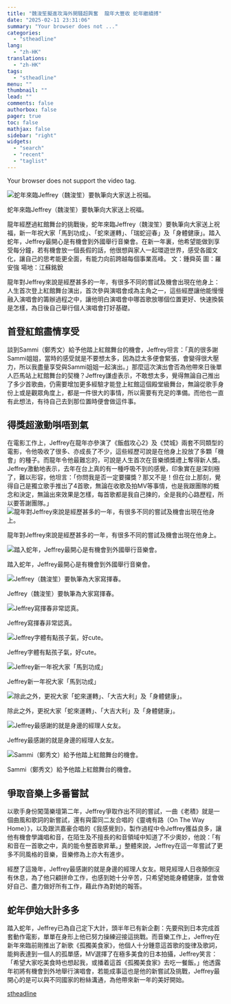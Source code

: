 ```yaml
---
title: "魏浚笙擬進攻海外開騷超興奮  龍年大豐收 蛇年繼續搏"
date: "2025-02-11 23:31:06"
summary: "Your browser does not ..."
categories:
  - "stheadline"
lang:
  - "zh-HK"
translations:
  - "zh-HK"
tags:
  - "stheadline"
menu: ""
thumbnail: ""
lead: ""
comments: false
authorbox: false
pager: true
toc: false
mathjax: false
sidebar: "right"
widgets:
  - "search"
  - "recent"
  - "taglist"
---
```


Your browser does not support the video tag.



![蛇年來臨Jeffrey（魏浚笙）要執筆向大家送上祝福。](https://image.stheadline.com/f/680p0/0x0/100/none/05c0026da37f13d1c0111710595d1be8/stheadline/inewsmedia/20250211/_2025021123113871257.jpg)

蛇年來臨Jeffrey（魏浚笙）要執筆向大家送上祝福。




龍年經歷過紅館舞台的挑戰後，蛇年來臨Jeffrey（魏浚笙）要執筆向大家送上祝福，新一年祝大家「馬到功成」、「蛇來運轉」、「瑞蛇迎春」及「身體健康」。踏入蛇年，Jeffrey最開心是有機會到外國舉行音樂會。在新一年裏，他希望能做到享受每分鐘，若有機會放一個長假的話，他很想與家人一起環遊世界，感受各國文化，讓自己的思考能更全面，有能力向前跨越每個事業高峰。 文：鍾舜英 圖：羅安強 場地：江蘇銘銳

龍年對Jeffrey來說是經歷甚多的一年，有很多不同的嘗試及機會出現在他身上：人生首次登上紅館舞台演出，首次參與演唱會成為主角之一，這些經歷讓他能慢慢融入演唱會的籌辦過程之中，讓他明白演唱會中哪首歌放哪個位置更好、快速換裝是怎樣，為日後自己舉行個人演唱會打好基礎。

首登紅館盡情享受
--------

  

談到Sammi（鄭秀文）給予他踏上紅館舞台的機會，Jeffrey坦言：「真的很多謝Sammi姐姐，當時的感受就是不要想太多，因為諗太多便會緊張，會變得很大壓力，所以我盡量享受與Sammi姐姐一起演出。」那麼這次演出會否為他帶來日後單人匹馬站上紅館舞台的契機？Jeffrey謙虛表示，不敢想太多，覺得無論自己推出了多少首歌曲，仍需要增加更多經驗才能登上紅館這個殿堂級舞台，無論從歌手身份上或是觀眾角度上，都是一件很大的事情，所以需要有充足的準備。而他也一直有此想法，有待自己去到那位置時便會做這件事。

得獎超激動唞唔到氣
---------

  

在電影工作上，Jeffrey在龍年亦參演了《飯戲攻心2》及《焚城》兩套不同類型的電影，令他吸收了很多、亦成長了不少，這些經歷可說是在他身上投放了多顆「機會」的種子。而龍年令他最難忘的，可說是人生首次在音樂頒獎禮上奪得新人獎。Jeffrey激動地表示，去年在台上真的有一種呼吸不到的感覺，印象實在是深刻極了，難以形容，他坦言：「你問我是否一定要攞獎？那又不是！但在台上那刻，覺得自己是獨立歌手推出了4首歌，無論在收歌及拍MV等事情，也是我跟團隊的概念和決定，無論出來效果是怎樣，每首歌都是我自己揀的，全是我的心路歷程，所以要答謝團隊。」
 ![ 龍年對Jeffrey來說是經歷甚多的一年，有很多不同的嘗試及機會出現在他身上。](https://image.hkhl.hk/f/1024p0/0x0/100/none/5c41004b7c500aa38792ac95432bb39a/2025-02/_DSC9651.JPG)


龍年對Jeffrey來說是經歷甚多的一年，有很多不同的嘗試及機會出現在他身上。



 ![踏入蛇年，Jeffrey最開心是有機會到外國舉行音樂會。](https://image.hkhl.hk/f/1024p0/0x0/100/none/2ae11e4d6ae958d6af7ea43eba935f18/2025-02/_DSC9673.JPG)


踏入蛇年，Jeffrey最開心是有機會到外國舉行音樂會。



 ![Jeffrey（魏浚笙）要執筆為大家寫揮春。](https://image.hkhl.hk/f/1024p0/0x0/100/none/85658168192dcd20506b151f624f88c3/2025-02/_DSC9684.JPG)


Jeffrey（魏浚笙）要執筆為大家寫揮春。



 ![Jeffrey寫揮春非常認真。](https://image.hkhl.hk/f/1024p0/0x0/100/none/74b273808dad8f18fd9342dcd027f0be/2025-02/_DSC9691.JPG)


Jeffrey寫揮春非常認真。



 ![Jeffrey字體有點孩子氣，好cute。](https://image.hkhl.hk/f/1024p0/0x0/100/none/06751e3a69ce4043da05e0bffc2061e8/2025-02/_DSC9711.JPG)


Jeffrey字體有點孩子氣，好cute。



 ![Jeffrey新一年祝大家「馬到功成」](https://image.hkhl.hk/f/1024p0/0x0/100/none/0dd69f3ac7567cc63b75065981e78de8/2025-02/_DSC9737.JPG)


Jeffrey新一年祝大家「馬到功成」



 ![除此之外，更祝大家「蛇來運轉」、「大吉大利」及「身體健康」。](https://image.hkhl.hk/f/1024p0/0x0/100/none/4e3ddb7fe114ef3438155c8d867a1f62/2025-02/_DSC9779.JPG)


除此之外，更祝大家「蛇來運轉」、「大吉大利」及「身體健康」。



 ![Jeffrey最感謝的就是身邊的經理人女友。](https://image.hkhl.hk/f/1024p0/0x0/100/none/8790ef35e0436a155e39ee1deb200304/2025-02/129484930_2780117975568869_2674037130624477171_o.jpg)


Jeffrey最感謝的就是身邊的經理人女友。



 ![Sammi（鄭秀文）給予他踏上紅館舞台的機會。](https://image.hkhl.hk/f/1024p0/0x0/100/none/1098b10b9264731e8583ec9fd8246e0a/2025-02/t01.JPG)


Sammi（鄭秀文）給予他踏上紅館舞台的機會。




爭取音樂上多番嘗試
---------

  

以歌手身份闖蕩樂壇第二年，Jeffrey爭取作出不同的嘗試，一曲《老積》就是一個曲風和歌詞的新嘗試，還有與雷同二友合唱的《靈魂有路（On The Way Home）》，以及跟洪嘉豪合唱的《我感覺到》，製作過程中令Jeffrey獲益良多，讓他有機會學識唱和音，在陌生及不擅長的和音領域中知道了不少奧妙，他說：「有和音在一首歌之中，真的能令整首歌昇華。」整體來說，Jeffrey在這一年嘗試了更多不同風格的音樂，音樂修為上亦大有進步。  

經歷了這幾年，Jeffrey最感謝的就是身邊的經理人女友。眼見經理人日夜顛倒沒有休息，為了他只顧拼命工作，也感到她十分辛苦，只希望她能身體健康，並會做好自己、盡力做好所有工作，藉此作為對她的報答。

蛇年伊始大計多多
--------

  

踏入蛇年，Jeffrey已為自己定下大計，頭半年已有新企劃：先要飛到日本完成首套動作電影，單單在身形上他已努力操練迎接這挑戰。而音樂工作上，Jeffrey在新年來臨前剛推出了新歌《孤獨美食家》，他個人十分鍾意這首歌的旋律及歌詞，能夠表達到一個人的孤單感，MV選擇了在極多美食的日本拍攝，Jeffrey笑言：「希望大家吃美食時也想起我，或播着這首《孤獨美食家》去吃一餐飯。」他透露年初將有機會到外地舉行演唱會，若能成事這也是他的新嘗試及挑戰，Jeffrey最開心的是可以與不同國家的粉絲溝通，為他帶來新一年的美好開始。

[stheadline](https://std.stheadline.com/realtime/article/2052224/即時-娛樂-魏浚笙擬進攻海外開騷超興奮-龍年大豐收-蛇年繼續搏)

